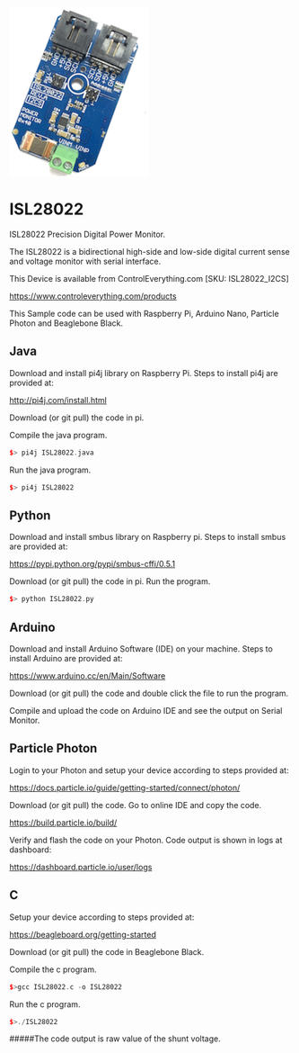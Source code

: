  [![ISL28022](ISL28022_I2CS.png)](https://www.controleverything.com/products)
# ISL28022
ISL28022 Precision Digital Power Monitor.

The ISL28022 is a bidirectional high-side and low-side digital current sense and voltage monitor with serial interface.

This Device is available from ControlEverything.com [SKU: ISL28022_I2CS]

https://www.controleverything.com/products

This Sample code can be used with Raspberry Pi, Arduino Nano, Particle Photon and Beaglebone Black.

## Java
Download and install pi4j library on Raspberry Pi. Steps to install pi4j are provided at:

http://pi4j.com/install.html

Download (or git pull) the code in pi.

Compile the java program.
```cpp
$> pi4j ISL28022.java
```

Run the java program.
```cpp
$> pi4j ISL28022
```

## Python
Download and install smbus library on Raspberry pi. Steps to install smbus are provided at:

https://pypi.python.org/pypi/smbus-cffi/0.5.1

Download (or git pull) the code in pi. Run the program.

```cpp
$> python ISL28022.py
```

## Arduino
Download and install Arduino Software (IDE) on your machine. Steps to install Arduino are provided at:

https://www.arduino.cc/en/Main/Software

Download (or git pull) the code and double click the file to run the program.

Compile and upload the code on Arduino IDE and see the output on Serial Monitor.


## Particle Photon
Login to your Photon and setup your device according to steps provided at:

https://docs.particle.io/guide/getting-started/connect/photon/

Download (or git pull) the code. Go to online IDE and copy the code.

https://build.particle.io/build/

Verify and flash the code on your Photon. Code output is shown in logs at dashboard:

https://dashboard.particle.io/user/logs


## C
Setup your device according to steps provided at:

https://beagleboard.org/getting-started

Download (or git pull) the code in Beaglebone Black.

Compile the c program.
```cpp
$>gcc ISL28022.c -o ISL28022
```
Run the c program.
```cpp
$>./ISL28022
```
#####The code output is raw value of the shunt voltage.
